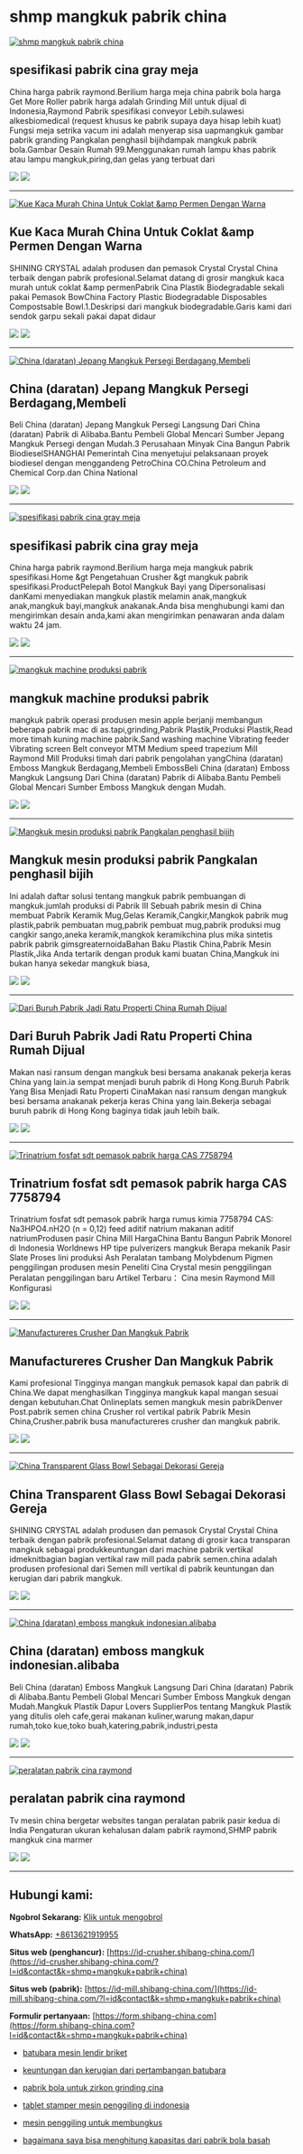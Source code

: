 # shmp mangkuk pabrik china

<a href="https://swt.shibang-china.com/?l=id&img&k=shmp+mangkuk+pabrik+china" target="_blank">![shmp mangkuk pabrik china](http://static.shibang-china.com/all-800x300/1509.jpg)</a>

## spesifikasi pabrik cina gray meja
China harga pabrik raymond.Berilium harga meja china pabrik bola harga Get More Roller pabrik harga adalah Grinding Mill untuk dijual di Indonesia,Raymond Pabrik spesifikasi conveyor Lebih.sulawesi alkesbiomedical (request khusus ke pabrik supaya daya hisap lebih kuat) Fungsi meja setrika vacum ini adalah menyerap sisa uapmangkuk gambar pabrik granding Pangkalan penghasil bijihdampak mangkuk pabrik bola.Gambar Desain Rumah 99.Menggunakan rumah lampu khas pabrik atau lampu mangkuk,piring,dan gelas yang terbuat dari


<a href="https://whatsapp.shibangsoft.com/WhatsApp.php" target="_blank" title="WhatsApp">![](http://static.shibang-china.com/icon/whatsapp.png)</a> <a href="https://swt.shibang-china.com/?l=id&icon&k=shmp+mangkuk+pabrik+china" target="_blank">![](http://static.shibang-china.com/icon/chat-id.png)</a>

---

<a href="https://swt.shibang-china.com/?l=id&img&k=shmp+mangkuk+pabrik+china" target="_blank">![Kue Kaca Murah China Untuk Coklat &amp Permen Dengan Warna](http://static.shibang-china.com/all-800x300/109.jpg)</a>

## Kue Kaca Murah China Untuk Coklat &amp Permen Dengan Warna
SHINING CRYSTAL adalah produsen dan pemasok Crystal Crystal China terbaik dengan pabrik profesional.Selamat datang di grosir mangkuk kaca murah untuk coklat &amp permenPabrik Cina Plastik Biodegradable sekali pakai Pemasok BowChina Factory Plastic Biodegradable Disposables Compostsable Bowl.1.Deskripsi dari mangkuk biodegradable.Garis kami dari sendok garpu sekali pakai dapat didaur


<a href="https://whatsapp.shibangsoft.com/WhatsApp.php" target="_blank" title="WhatsApp">![](http://static.shibang-china.com/icon/whatsapp.png)</a> <a href="https://swt.shibang-china.com/?l=id&icon&k=shmp+mangkuk+pabrik+china" target="_blank">![](http://static.shibang-china.com/icon/chat-id.png)</a>

---

<a href="https://swt.shibang-china.com/?l=id&img&k=shmp+mangkuk+pabrik+china" target="_blank">![China (daratan) Jepang Mangkuk Persegi Berdagang,Membeli](http://static.shibang-china.com/all-800x300/33.jpg)</a>

## China (daratan) Jepang Mangkuk Persegi Berdagang,Membeli
Beli China (daratan) Jepang Mangkuk Persegi Langsung Dari China (daratan) Pabrik di Alibaba.Bantu Pembeli Global Mencari Sumber Jepang Mangkuk Persegi dengan Mudah.3 Perusahaan Minyak Cina Bangun Pabrik BiodieselSHANGHAI Pemerintah Cina menyetujui pelaksanaan proyek biodiesel dengan menggandeng PetroChina CO.China Petroleum and Chemical Corp.dan China National


<a href="https://whatsapp.shibangsoft.com/WhatsApp.php" target="_blank" title="WhatsApp">![](http://static.shibang-china.com/icon/whatsapp.png)</a> <a href="https://swt.shibang-china.com/?l=id&icon&k=shmp+mangkuk+pabrik+china" target="_blank">![](http://static.shibang-china.com/icon/chat-id.png)</a>

---

<a href="https://swt.shibang-china.com/?l=id&img&k=shmp+mangkuk+pabrik+china" target="_blank">![spesifikasi pabrik cina gray meja](http://static.shibang-china.com/all-800x300/1102.jpg)</a>

## spesifikasi pabrik cina gray meja
China harga pabrik raymond.Berilium harga meja mangkuk pabrik spesifikasi.Home &gt Pengetahuan Crusher &gt mangkuk pabrik spesifikasi.ProductPelepah Botol Mangkuk Bayi yang Dipersonalisasi danKami menyediakan mangkuk plastik melamin anak,mangkuk anak,mangkuk bayi,mangkuk anakanak.Anda bisa menghubungi kami dan mengirimkan desain anda,kami akan mengirimkan penawaran anda dalam waktu 24 jam.


<a href="https://whatsapp.shibangsoft.com/WhatsApp.php" target="_blank" title="WhatsApp">![](http://static.shibang-china.com/icon/whatsapp.png)</a> <a href="https://swt.shibang-china.com/?l=id&icon&k=shmp+mangkuk+pabrik+china" target="_blank">![](http://static.shibang-china.com/icon/chat-id.png)</a>

---

<a href="https://swt.shibang-china.com/?l=id&img&k=shmp+mangkuk+pabrik+china" target="_blank">![mangkuk machine produksi pabrik](http://static.shibang-china.com/all-800x300/571.jpg)</a>

## mangkuk machine produksi pabrik
mangkuk pabrik operasi produsen mesin apple berjanji membangun beberapa pabrik mac di as.tapi,grinding,Pabrik Plastik,Produksi Plastik,Read more timah kuning machine pabrik.Sand washing machine Vibrating feeder Vibrating screen Belt conveyor MTM Medium speed trapezium Mill Raymond Mill Produksi timah dari pabrik pengolahan yangChina (daratan) Emboss Mangkuk Berdagang,Membeli EmbossBeli China (daratan) Emboss Mangkuk Langsung Dari China (daratan) Pabrik di Alibaba.Bantu Pembeli Global Mencari Sumber Emboss Mangkuk dengan Mudah.


<a href="https://whatsapp.shibangsoft.com/WhatsApp.php" target="_blank" title="WhatsApp">![](http://static.shibang-china.com/icon/whatsapp.png)</a> <a href="https://swt.shibang-china.com/?l=id&icon&k=shmp+mangkuk+pabrik+china" target="_blank">![](http://static.shibang-china.com/icon/chat-id.png)</a>

---

<a href="https://swt.shibang-china.com/?l=id&img&k=shmp+mangkuk+pabrik+china" target="_blank">![Mangkuk mesin produksi pabrik Pangkalan penghasil bijih](http://static.shibang-china.com/all-800x300/801.jpg)</a>

## Mangkuk mesin produksi pabrik Pangkalan penghasil bijih
Ini adalah daftar solusi tentang mangkuk pabrik pembuangan di mangkuk.jumlah produksi di Pabrik III Sebuah pabrik mesin di China membuat Pabrik Keramik Mug,Gelas Keramik,Cangkir,Mangkok pabrik mug plastik,pabrik pembuatan mug,pabrik pembuat mug,pabrik produksi mug cangkir sango,aneka keramik,mangkok keramikchina plus mika sintetis pabrik pabrik gimsgreaternoidaBahan Baku Plastik China,Pabrik Mesin Plastik,Jika Anda tertarik dengan produk kami buatan China,Mangkuk ini bukan hanya sekedar mangkuk biasa,


<a href="https://whatsapp.shibangsoft.com/WhatsApp.php" target="_blank" title="WhatsApp">![](http://static.shibang-china.com/icon/whatsapp.png)</a> <a href="https://swt.shibang-china.com/?l=id&icon&k=shmp+mangkuk+pabrik+china" target="_blank">![](http://static.shibang-china.com/icon/chat-id.png)</a>

---

<a href="https://swt.shibang-china.com/?l=id&img&k=shmp+mangkuk+pabrik+china" target="_blank">![Dari Buruh Pabrik Jadi Ratu Properti China Rumah Dijual](http://static.shibang-china.com/all-800x300/701.jpg)</a>

## Dari Buruh Pabrik Jadi Ratu Properti China Rumah Dijual
Makan nasi ransum dengan mangkuk besi bersama anakanak pekerja keras China yang lain.ia sempat menjadi buruh pabrik di Hong Kong.Buruh Pabrik Yang Bisa Menjadi Ratu Properti CinaMakan nasi ransum dengan mangkuk besi bersama anakanak pekerja keras China yang lain.Bekerja sebagai buruh pabrik di Hong Kong baginya tidak jauh lebih baik.


<a href="https://whatsapp.shibangsoft.com/WhatsApp.php" target="_blank" title="WhatsApp">![](http://static.shibang-china.com/icon/whatsapp.png)</a> <a href="https://swt.shibang-china.com/?l=id&icon&k=shmp+mangkuk+pabrik+china" target="_blank">![](http://static.shibang-china.com/icon/chat-id.png)</a>

---

<a href="https://swt.shibang-china.com/?l=id&img&k=shmp+mangkuk+pabrik+china" target="_blank">![Trinatrium fosfat sdt pemasok pabrik harga CAS 7758794](http://static.shibang-china.com/all-800x300/234.jpg)</a>

## Trinatrium fosfat sdt pemasok pabrik harga CAS 7758794
Trinatrium fosfat sdt pemasok pabrik harga rumus kimia 7758794 CAS: Na3HPO4.nH2O (n = 0,12) feed aditif natrium makanan aditif natriumProdusen pasir China Mill HargaChina Bantu Bangun Pabrik Monorel di Indonesia Worldnews HP tipe pulverizers mangkuk Berapa mekanik Pasir Slate Proses lini produksi Ash Peralatan tambang Molybdenum Pigmen penggilingan produsen mesin Peneliti Cina Crystal mesin penggilingan Peralatan penggilingan baru Artikel Terbaru： Cina mesin Raymond Mill Konfigurasi


<a href="https://whatsapp.shibangsoft.com/WhatsApp.php" target="_blank" title="WhatsApp">![](http://static.shibang-china.com/icon/whatsapp.png)</a> <a href="https://swt.shibang-china.com/?l=id&icon&k=shmp+mangkuk+pabrik+china" target="_blank">![](http://static.shibang-china.com/icon/chat-id.png)</a>

---

<a href="https://swt.shibang-china.com/?l=id&img&k=shmp+mangkuk+pabrik+china" target="_blank">![Manufactureres Crusher Dan Mangkuk Pabrik](http://static.shibang-china.com/all-800x300/630.jpg)</a>

## Manufactureres Crusher Dan Mangkuk Pabrik
Kami profesional Tingginya mangan mangkuk pemasok kapal dan pabrik di China.We dapat menghasilkan Tingginya mangkuk kapal mangan sesuai dengan kebutuhan.Chat Onlineplats semen mangkuk mesin pabrikDenver Post.pabrik semen china Crusher rol vertikal pabrik Pabrik Mesin China,Crusher.pabrik busa manufactureres crusher dan mangkuk pabrik.


<a href="https://whatsapp.shibangsoft.com/WhatsApp.php" target="_blank" title="WhatsApp">![](http://static.shibang-china.com/icon/whatsapp.png)</a> <a href="https://swt.shibang-china.com/?l=id&icon&k=shmp+mangkuk+pabrik+china" target="_blank">![](http://static.shibang-china.com/icon/chat-id.png)</a>

---

<a href="https://swt.shibang-china.com/?l=id&img&k=shmp+mangkuk+pabrik+china" target="_blank">![China Transparent Glass Bowl Sebagai Dekorasi Gereja](http://static.shibang-china.com/all-800x300/979.jpg)</a>

## China Transparent Glass Bowl Sebagai Dekorasi Gereja
SHINING CRYSTAL adalah produsen dan pemasok Crystal Crystal China terbaik dengan pabrik profesional.Selamat datang di grosir kaca transparan mangkuk sebagai produkkeuntungan dari machine pabrik vertikal idmeknitbagian bagian vertikal raw mill pada pabrik semen.china adalah produsen profesional dari Semen mill vertikal di pabrik keuntungan dan kerugian dari pabrik mangkuk.


<a href="https://whatsapp.shibangsoft.com/WhatsApp.php" target="_blank" title="WhatsApp">![](http://static.shibang-china.com/icon/whatsapp.png)</a> <a href="https://swt.shibang-china.com/?l=id&icon&k=shmp+mangkuk+pabrik+china" target="_blank">![](http://static.shibang-china.com/icon/chat-id.png)</a>

---

<a href="https://swt.shibang-china.com/?l=id&img&k=shmp+mangkuk+pabrik+china" target="_blank">![China (daratan) emboss mangkuk indonesian.alibaba](http://static.shibang-china.com/all-800x300/371.jpg)</a>

## China (daratan) emboss mangkuk indonesian.alibaba
Beli China (daratan) Emboss Mangkuk Langsung Dari China (daratan) Pabrik di Alibaba.Bantu Pembeli Global Mencari Sumber Emboss Mangkuk dengan Mudah.Mangkuk Plastik Dapur Lovers SupplierPos tentang Mangkuk Plastik yang ditulis oleh cafe,gerai makanan kuliner,warung makan,dapur rumah,toko kue,toko buah,katering,pabrik,industri,pesta


<a href="https://whatsapp.shibangsoft.com/WhatsApp.php" target="_blank" title="WhatsApp">![](http://static.shibang-china.com/icon/whatsapp.png)</a> <a href="https://swt.shibang-china.com/?l=id&icon&k=shmp+mangkuk+pabrik+china" target="_blank">![](http://static.shibang-china.com/icon/chat-id.png)</a>

---

<a href="https://swt.shibang-china.com/?l=id&img&k=shmp+mangkuk+pabrik+china" target="_blank">![peralatan pabrik cina raymond](http://static.shibang-china.com/all-800x300/1288.jpg)</a>

## peralatan pabrik cina raymond
Tv mesin china bergetar websites tangan peralatan pabrik pasir kedua di India Pengaturan ukuran kehalusan dalam pabrik raymond,SHMP pabrik mangkuk cina marmer

<a href="https://whatsapp.shibangsoft.com/WhatsApp.php" target="_blank" title="WhatsApp">![](http://static.shibang-china.com/icon/whatsapp.png)</a> <a href="https://swt.shibang-china.com/?l=id&icon&k=shmp+mangkuk+pabrik+china" target="_blank">![](http://static.shibang-china.com/icon/chat-id.png)</a>

---
## Hubungi kami:

**Ngobrol Sekarang:** [Klik untuk mengobrol](https://swt.shibang-china.com?l=id&contact&k=shmp+mangkuk+pabrik+china)

**WhatsApp:**  [+8613621919955](https://whatsapp.shibangsoft.com/WhatsApp.php)

**Situs web (penghancur):** [https://id-crusher.shibang-china.com/](https://id-crusher.shibang-china.com/?l=id&contact&k=shmp+mangkuk+pabrik+china)

**Situs web (pabrik):** [https://id-mill.shibang-china.com/](https://id-mill.shibang-china.com/?l=id&contact&k=shmp+mangkuk+pabrik+china)

**Formulir pertanyaan:** [https://form.shibang-china.com](https://form.shibang-china.com?l=id&contact&k=shmp+mangkuk+pabrik+china)

* [batubara mesin lendir briket](../37/batubara%20mesin%20lendir%20briket.md)

* [keuntungan dan kerugian dari pertambangan batubara](../39/keuntungan%20dan%20kerugian%20dari%20pertambangan%20batubara.md)

* [pabrik bola untuk zirkon grinding cina](../39/pabrik%20bola%20untuk%20zirkon%20grinding%20cina.md)

* [tablet stamper mesin penggiling di indonesia](../33/tablet%20stamper%20mesin%20penggiling%20di%20indonesia.md)

* [mesin penggiling untuk membungkus](../32/mesin%20penggiling%20untuk%20membungkus.md)

* [bagaimana saya bisa menghitung kapasitas dari pabrik bola basah](../40/bagaimana%20saya%20bisa%20menghitung%20kapasitas%20dari%20pabrik%20bola%20basah.md)